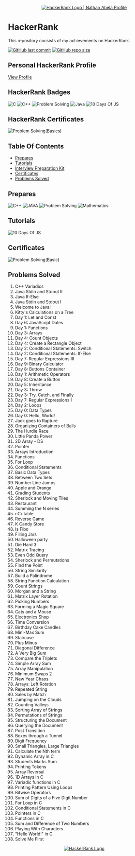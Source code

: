 <p align="center">
    <a href="https://www.hackerrank.com/yaduttampareek95">
        <img alt="HackerRank Logo | Nathan Abela Profile" src="https://hrcdn.net/fcore/assets/brand/typemark_60x200-7435b42d20.svg" >
    </a>
</p>

# HackerRank

This repository consists of my achievements on HackerRank.

[![GitHub last commit](https://img.shields.io/github/last-commit/Yaduttam95/Hackerrank)](https://github.com/Yaduttam95/Hackerrank/commits/master)
[![GitHub repo size](https://img.shields.io/github/repo-size/Yaduttam95/Hackerrank)](https://github.com/Yaduttam95/Hackerrank/archive/master.zip)

## Personal HackerRank Profile

[View Profile](https://www.hackerrank.com/Yaduttam95)

## HackerRank Badges
![C](/Badges/C.png)
![C++](/Badges/C++.png)
![Problem Solving](/Badges/Problem_Solving.png)
![Java](/Badges/Java.png)
![10 Days Of JS](/Badges/10_Days_of_JS.png)



## HackerRank Certificates
![Problem Solving(Basics)](/Badges/problem_solving_basic_skill.png)




## Table Of Contents

* [Prepares](#prepares)
* [Tutorials](#tutorials)
* [Interview Preparation Kit](#interview)
* [Certificates](#certificates)
* [Problems Solved](#problems-solved)

## Prepares
<!--![C](/Prepares_and_Interview_prepration_kit/C.jpg)-->
![C++](/Prepares_and_Interview_prepration_kit/C++.jpg)
![JAVA](/Prepares_and_Interview_prepration_kit/Java.jpg)
![Problem Solving](/Prepares_and_Interview_prepration_kit/Problem_Solving.jpg)
![Mathematics](/Prepares_and_Interview_prepration_kit/Mathematics.jpg)

## Tutorials
![10 Days Of JS](/Prepares_and_Interview_prepration_kit/10_days_of_JS.jpg)


## Certificates
![Problem Solving(Basic)](/Skill_Certificates/Problem_Solving(basic).png)


## Problems Solved
1.	C++ Variadics
2.	Java Stdin and Stdout II
3.	Java If-Else
4.	Java Stdin and Stdout I
5.	Welcome to Java!
6.	Kitty's Calculations on a Tree
7.	Day 1: Let and Const
8.	Day 6: JavaScript Dates
9.	Day 1: Functions
10.	Day 3: Arrays
11.	Day 4: Count Objects
12.	Day 4: Create a Rectangle Object
13.	Day 2: Conditional Statements: Switch
14.	Day 2: Conditional Statements: If-Else
15.	Day 7: Regular Expressions III
16.	Day 9: Binary Calculator
17.	Day 8: Buttons Container
18.	Day 1: Arithmetic Operators
19.	Day 8: Create a Button
20.	Day 5: Inheritance
21.	Day 3: Throw
22.	Day 3: Try, Catch, and Finally
23.	Day 7: Regular Expressions I
24.	Day 2: Loops
25.	Day 0: Data Types
26.	Day 0: Hello, World!
27.	Jack goes to Rapture
28.	Organizing Containers of Balls
29.	The Hurdle Race
30.	Little Panda Power
31.	2D Array - DS
32.	Pointer
33.	Arrays Introduction
34.	Functions
35.	For Loop
36.	Conditional Statements
37.	Basic Data Types
38.	Between Two Sets
39.	Number Line Jumps
40.	Apple and Orange
41.	Grading Students
42.	Sherlock and Moving Tiles
43.	Restaurant
44.	Summing the N series
45.	nCr table
46.	Reverse Game
47.	K Candy Store
48.	Is Fibo
49.	Filling Jars
50.	Halloween party
51.	Die Hard 3
52.	Matrix Tracing
53.	Even Odd Query
54.	Sherlock and Permutations
55.	Find the Point
56.	String Similarity
57.	Build a Palindrome
58.	String Function Calculation
59.	Count Strings
60.	Morgan and a String
61.	Matrix Layer Rotation
62.	Picking Numbers
63.	Forming a Magic Square
64.	Cats and a Mouse
65.	Electronics Shop
66.	Time Conversion
67.	Birthday Cake Candles
68.	Mini-Max Sum
69.	Staircase
70.	Plus Minus
71.	Diagonal Difference
72.	A Very Big Sum
73.	Compare the Triplets
74.	Simple Array Sum
75.	Array Manipulation
76.	Minimum Swaps 2
77.	New Year Chaos
78.	Arrays: Left Rotation
79.	Repeated String
80.	Sales by Match
81.	Jumping on the Clouds
82.	Counting Valleys
83.	Sorting Array of Strings
84.	Permutations of Strings
85.	Structuring the Document
86.	Querying the Document
87.	Post Transition
88.	Boxes through a Tunnel
89.	Digit Frequency
90.	Small Triangles, Large Triangles
91.	Calculate the Nth term
92.	Dynamic Array in C
93.	Students Marks Sum
94.	Printing Tokens
95.	Array Reversal
96.	1D Arrays in C
97.	Variadic functions in C
98.	Printing Pattern Using Loops
99.	Bitwise Operators
100. Sum of Digits of a Five Digit Number
101. For Loop in C
102. Conditional Statements in C
103. Pointers in C
104. Functions in C
105. Sum and Difference of Two Numbers
106. Playing With Characters
107. "Hello World!" in C
108. Solve Me First

<p align="center">
    <a href="https://www.hackerrank.com/Yaduttam95">
        <img alt="HackerRank Logo" src="https://hrcdn.net/fcore/assets/brand/h_mark_sm-966d2b45e3.svg">
    </a>
</p>


